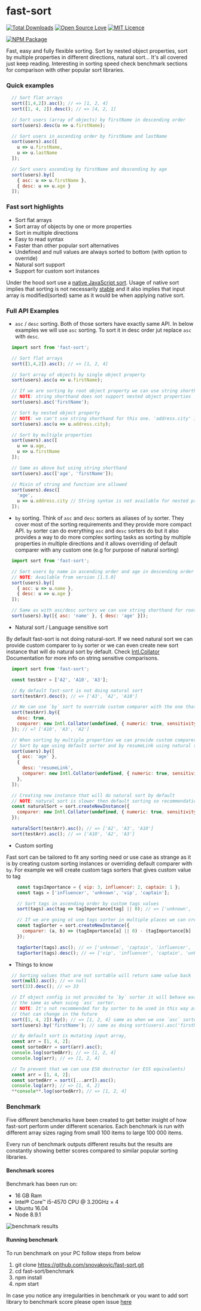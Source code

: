 # fast-sort

[![Total Downloads](https://img.shields.io/npm/dt/fast-sort.svg)](https://img.shields.io/npm/dt/fast-sort.svg)
[![Open Source Love](https://badges.frapsoft.com/os/v1/open-source.svg?v=103)](https://opensource.org/)
[![MIT Licence](https://badges.frapsoft.com/os/mit/mit.svg?v=103)](https://opensource.org/licenses/mit-license.php)

[![NPM Package](https://nodei.co/npm/fast-sort.png)](https://www.npmjs.com/package/fast-sort)

Fast, easy and fully flexible sorting. Sort by nested object properties, sort by multiple properties
in different directions, natural sort... It's all covered just keep reading.
Interesting in sorting speed check benchmark sections for comparison with other popular sort libraries.

### Quick examples

```javascript
  // Sort flat arrays
  sort([1,4,2]).asc(); // => [1, 2, 4]
  sort([1, 4, 2]).desc(); // => [4, 2, 1]

  // Sort users (array of objects) by firstName in descending order
  sort(users).desc(u => u.firstName);

  // Sort users in ascending order by firstName and lastName
  sort(users).asc([
    u => u.firstName,
    u => u.lastName
  ]);

  // Sort users ascending by firstName and descending by age
  sort(users).by([
    { asc: u => u.firstName },
    { desc: u => u.age }
  ]);
```

### Fast sort highlights

* Sort flat arrays
* Sort array of objects by one or more properties
* Sort in multiple directions
* Easy to read syntax
* Faster than other popular sort alternatives
* Undefined and null values are always sorted to bottom (with option to override)
* Natural sort support
* Support for custom sort instances

Under the hood sort use a [native JavaScript sort](https://developer.mozilla.org/en-US/docs/Web/JavaScript/Reference/Global_Objects/Array/sort).
Usage of native sort implies that sorting is not necessarily [stable](https://en.wikipedia.org/wiki/Sorting_algorithm#Stability) and it also implies that input array is modified(sorted) same as it would be when applying native sort.

### Full API Examples

* `asc` / `desc` sorting. Both of those sorters have exactly same API. In below examples we will use `asc` sorting. To sort it in desc order jut replace `asc` with `desc`.

```javascript
  import sort from 'fast-sort';

  // Sort flat arrays
  sort([1,4,2]).asc(); // => [1, 2, 4]

  // Sort array of objects by single object property
  sort(users).asc(u => u.firstName);

  // If we are sorting by root object property we can use string shorthand (same output as above)
  // NOTE: string shorthand does not support nested object properties
  sort(users).asc('firstName');

  // Sort by nested object property
  // NOTE: we can't use string shorthand for this one. 'address.city' is not valid syntax
  sort(users).asc(u => u.address.city);

  // Sort by multiple properties
  sort(users).asc([
    u => u.age,
    u => u.firstName
  ]);

  // Same as above but using string shorthand
  sort(users).asc(['age', 'firstName']);

  // Mixin of string and function are allowed
  sort(users).desc([
    'age',
    u => u.address.city // String syntax is not available for nested properties
  ]);
```

* `by` sorting. Think of `asc` and `desc` sorters as aliases of `by` sorter. They cover most of
  the sorting requirements and they provide more compact API. `by` sorter can do everything `asc` and `desc` sorters do but it also provides a way to do more complex sorting tasks as sorting by multiple properties in multiple directions and it allows overriding of default comparer with any custom one (e.g for purpose of natural sorting)

```javascript
  import sort from 'fast-sort';

  // Sort users by name in ascending order and age in descending order
  // NOTE: Available from version [1.5.0]
  sort(users).by([
    { asc: u => u.name },
    { desc: u => u.age }
  ]);

  // Same as with asc/desc sorters we can use string shorthand for root object properties
  sort(users).by([{ asc: 'name' }, { desc: 'age' }]);
```

* Natural sort / Language sensitive sort

By default fast-sort is not doing natural-sort.
If we need natural sort we can provide custom comparer to `by` sorter or we can even create
new sort instance that will do natural sort by default.
Check [Intl.Collator](https://developer.mozilla.org/en-US/docs/Web/JavaScript/Reference/Global_Objects/Collator)
Documentation for more info on string sensitive comparisons.

```javascript
  import sort from 'fast-sort';

  const testArr = ['A2', 'A10', 'A3'];

  // By default fast-sort is not doing natural sort
  sort(testArr).desc(); // => ['A3', 'A2', 'A10']

  // We can use `by` sort to override custom comparer with the one that use natural sort
  sort(testArr).by({
    desc: true,
    comparer: new Intl.Collator(undefined, { numeric: true, sensitivity: 'base' }).compare,
  }); // =? ['A10', 'A3', 'A2']

  // When sorting by multiple properties we can provide custom comparer just for some properties
  // Sort by age using default sorter and by resumeLink using natural sort
  sort(users).by([
    { asc: 'age' },
    {
      desc: 'resumeLink',
      comparer: new Intl.Collator(undefined, { numeric: true, sensitivity: 'base' }).compare,
    },
  ]);

  // Creating new instance that will do natural sort by default
  // NOTE: natural sort is slower then default sorting so recommendation is to use only when needed and not always
  const naturalSort = sort.createNewInstance({
    comparer: new Intl.Collator(undefined, { numeric: true, sensitivity: 'base' }).compare,
  });

  naturalSort(testArr).asc(); // => ['A2', 'A3', 'A10']
  sort(testArr).asc(); // => ['A10', 'A2', 'A3']
```

* Custom sorting

Fast sort can be tailored to fit any sorting need or use case as strange as it is by creating custom sorting instances or
overriding default comparer with `by`. For example we will create custom tags sorters that gives custom value to tag

```javascript
    const tagsImportance = { vip: 3, influencer: 2, captain: 1 };
    const tags = ['influencer', 'unknown', 'vip', 'captain'];

    // Sort tags in ascending order by custom tags values
    sort(tags).asc(tag => tagImportance[tag] || 0); // => ['unknown', 'captain', 'influencer', 'vip']);

    // If we are going ot use tags sorter in multiple places we can create specialized tagsSorter sorter
    const tagSorter = sort.createNewInstance({
      comparer: (a, b) => (tagImportance[a] || 0) - (tagImportance[b] || 0)
    });

    tagSorter(tags).asc(); // => ['unknown', 'captain', 'influencer', 'vip']);
    tagSorter(tags).desc(); // => ['vip', 'influencer', 'captain', 'unknown']);
```

* Things to know

```javascript
  // Sorting values that are not sortable will return same value back
  sort(null).asc(); // => null
  sort(33).desc(); // => 33

  // If object config is not provided to `by` sorter it will behave exactly
  // the same as when suing `asc` sorter.
  // NOTE: It's not recommended for by sorter to be used in this way as that
  // that can change in the future
  sort([1, 4, 2]).by(); // => [1, 2, 4] same as when we use `asc` sorter
  sort(users).by('firstName'); // same as doing sort(users).asc('firstName')

  // By default sort is mutating input array,
  const arr = [1, 4, 2];
  const sortedArr = sort(arr).asc();
  console.log(sortedArr); // => [1, 2, 4]
  console.log(arr); // => [1, 2, 4]

  // To prevent that we can use ES6 destructor (or ES5 equivalents)
  const arr = [1, 4, 2];
  const sortedArr = sort([...arr]).asc();
  console.log(arr); // => [1, 4, 2]
  **console**.log(sortedArr); // => [1, 2, 4]
```

### Benchmark

Five different benchmarks have been created to get better insight of how fast-sort perform under different scenarios.
Each benchmark is run with different array sizes raging from small 100 items to large 100 000 items.

Every run of benchmark outputs different results but the results are constantly showing better scores compared to similar popular sorting libraries.


#### Benchmark scores

Benchmark has been run on:

* 16 GB Ram
* Intel® Core™ i5-4570 CPU @ 3.20GHz × 4
* Ubuntu 16.04
* Node 8.9.1

![benchmark results](https://github.com/snovakovic/fast-sort/raw/master/benchmark.jpg)


#### Running benchmark

To run benchmark on your PC follow steps from below

1) git clone https://github.com/snovakovic/fast-sort.git
2) cd fast-sort/benchmark
3) npm install
4) npm start

In case you notice any irregularities in benchmark or you want to add sort library to benchmark score
please open issue [here](https://github.com/snovakovic/fast-sort)
